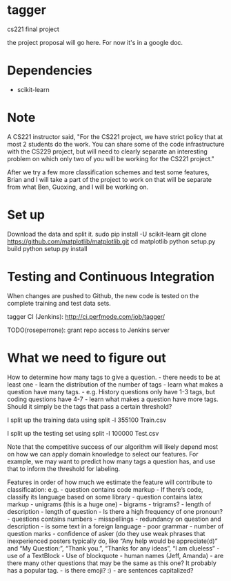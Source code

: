 tagger
======

cs221 final project

the project proposal will go here.
For now it's in a google doc.

Dependencies
============
- scikit-learn

Note
====
A CS221 instructor said, "For the CS221 project, we
have strict policy that at most 2 students do the work.
You can share some of the code infrastructure with the
CS229 project, but will need to clearly separate an
interesting problem on which only two of you will be
working for the CS221 project."

After we try a few more classification schemes and test
some features, Brian and I will take a part of the
project to work on that will be separate from what
Ben, Guoxing, and I will be working on.

Set up
======
Download the data and split it.
sudo pip install -U scikit-learn
git clone https://github.com/matplotlib/matplotlib.git
cd matplotlib
python setup.py build
python setup.py install

Testing and Continuous Integration
==================================
When changes are pushed to Github, the new code is tested on the complete training and test data sets.

tagger CI (Jenkins):
http://ci.perfmode.com/job/tagger/

TODO(roseperrone): grant repo access to Jenkins server

What we need to figure out
==========================
How to determine how many tags to give a question.
    - there needs to be at least one
    - learn the distribution of the number of tags
    - learn what makes a question have many tags.
        - e.g. History questions only have 1-3 tags,
               but coding questions have 4-7
    - learn what makes a question have more tags. Should it
      simply be the tags that pass a certain threshold?

I split up the training data using
split -l 355100 Train.csv

I split up the testing set using
split -l 100000 Test.csv

Note that the competitive success of our algorithm will
likely depend most on how we can apply domain knowledge
to select our features. For example, we may want to predict
how many tags a question has, and use that to inform
the threshold for labeling.

Features in order of how much we estimate the feature will contribute to classification:
e.g.
    - question contains code markup
    - If there’s code, classify its language based on some library
    - question contains latex markup
    - unigrams (this is a huge one)
    - bigrams
    - trigrams?
    - length of description
    - length of question
    - Is there a high frequency of one pronoun?
    - questions contains numbers
    - misspellings
    - redundancy on question and description
    - is some text in a foreign language
    - poor grammar
    - number of question marks
    - confidence of asker (do they use weak phrases that inexperienced posters typically do, like “Any help would be appreciate(d)” and “My Question:”, “Thank you.”, “Thanks for any ideas”, “I am clueless”
    - use of a TextBlock
    - Use of blockquote
    - human names (Jeff, Amanda)
    - are there many other questions that may be the same as this one? It probably has a popular tag.
    - is there emoji? :)
    - are sentences capitalized?
